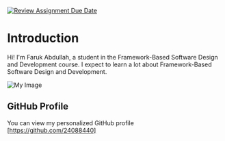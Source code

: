 [![Review Assignment Due Date](https://classroom.github.com/assets/deadline-readme-button-22041afd0340ce965d47ae6ef1cefeee28c7c493a6346c4f15d667ab976d596c.svg)](https://classroom.github.com/a/0MOLbOcH)
# Introduction
Hi! I'm Faruk Abdullah, a student in the Framework-Based Software Design and Development course. 
I expect to learn a lot about Framework-Based Software Design and Development.

![My Image](https://avatars.githubusercontent.com/u/208279610?s=400&u=ef16b68f2b79966b46e5fe9d89cbbfefb76c83db&v=4)  <!-- Link to the uploaded image -->

## GitHub Profile

You can view my personalized GitHub profile [https://github.com/24088440]

